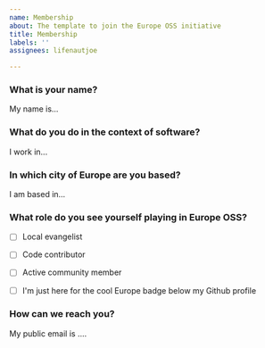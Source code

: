 ```yaml
---
name: Membership
about: The template to join the Europe OSS initiative
title: Membership
labels: ''
assignees: lifenautjoe

---
```


### What is your name?

My name is...

### What do you do in the context of software?

I work in...

### In which city of Europe are you based?

I am based in...

###  What role do you see yourself playing in Europe OSS?

- [ ] Local evangelist
- [ ] Code contributor
- [ ] Active community member
- [ ] I'm just here for the cool Europe badge below my Github profile


### How can we reach you?

My public email is ....
